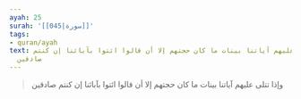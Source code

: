 ```yaml
---
ayah: 25
surah: '[[045|سورة]]'
tags:
- quran/ayah
text: وإذا تتلى عليهم آياتنا بينات ما كان حجتهم إلا أن قالوا ائتوا بآبائنا إن كنتم
  صادقين
---
```

> وإذا تتلى عليهم آياتنا بينات ما كان حجتهم إلا أن قالوا ائتوا بآبائنا إن كنتم صادقين
